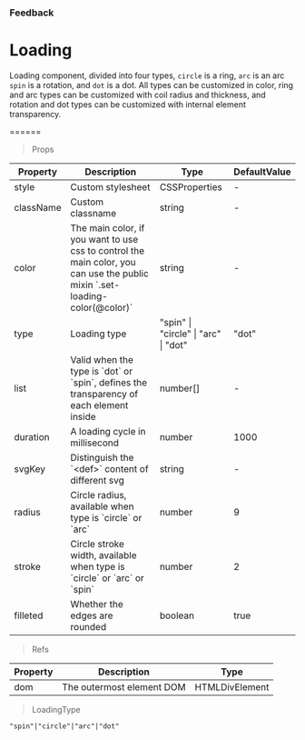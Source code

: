 ### Feedback

# Loading 

Loading component, divided into four types, `circle` is a ring, `arc` is an arc `spin` is a rotation, and `dot` is a dot. All types can be customized in color, ring and arc types can be customized with coil radius and thickness, and rotation and dot types can be customized with internal element transparency.

======

> Props

|Property|Description|Type|DefaultValue|
|----------|-------------|------|------|
|style|Custom stylesheet|CSSProperties|-|
|className|Custom classname|string|-|
|color|The main color, if you want to use css to control the main color, you can use the public mixin \`\.set\-loading\-color(@color)\`|string|-|
|type|Loading type|"spin" \| "circle" \| "arc" \| "dot"|"dot"|
|list|Valid when the type is \`dot\` or \`spin\`, defines the transparency of each element inside|number\[\]|-|
|duration|A loading cycle in millisecond|number|1000|
|svgKey|Distinguish the \`\<def\>\` content of different svg|string|-|
|radius|Circle radius, available when type is \`circle\` or \`arc\`|number|9|
|stroke|Circle stroke width, available when type is \`circle\` or \`arc\` or \`spin\`|number|2|
|filleted|Whether the edges are rounded|boolean|true|

> Refs

|Property|Description|Type|
|----------|-------------|------|
|dom|The outermost element DOM|HTMLDivElement|

> LoadingType

```
"spin"|"circle"|"arc"|"dot"
```
